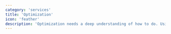```yaml
---
category: 'services'
title: 'Optimization'
icon: 'feather'
description: 'Optimization needs a deep understanding of how to do. Using my experience we can lead you into a faster and more reliable performance.'
---
```

